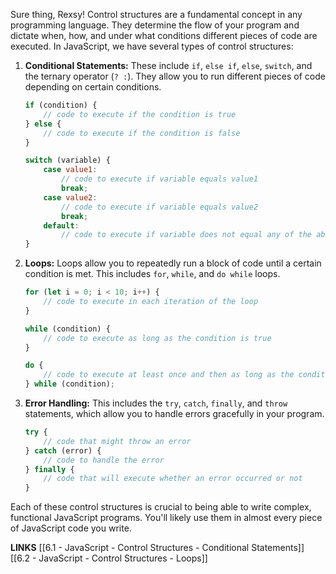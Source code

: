 Sure thing, Rexsy! Control structures are a fundamental concept in any programming language. They determine the flow of your program and dictate when, how, and under what conditions different pieces of code are executed. In JavaScript, we have several types of control structures:

1. **Conditional Statements:** These include `if`, `else if`, `else`, `switch`, and the ternary operator (`? :`). They allow you to run different pieces of code depending on certain conditions.

    ```javascript
    if (condition) {
        // code to execute if the condition is true
    } else {
        // code to execute if the condition is false
    }
    ```

    ```javascript
    switch (variable) {
        case value1:
            // code to execute if variable equals value1
            break;
        case value2:
            // code to execute if variable equals value2
            break;
        default:
            // code to execute if variable does not equal any of the above values
    }
    ```

2. **Loops:** Loops allow you to repeatedly run a block of code until a certain condition is met. This includes `for`, `while`, and `do while` loops.

    ```javascript
    for (let i = 0; i < 10; i++) {
        // code to execute in each iteration of the loop
    }
    ```

    ```javascript
    while (condition) {
        // code to execute as long as the condition is true
    }
    ```

    ```javascript
    do {
        // code to execute at least once and then as long as the condition is true
    } while (condition);
    ```

3. **Error Handling:** This includes the `try`, `catch`, `finally`, and `throw` statements, which allow you to handle errors gracefully in your program.

    ```javascript
    try {
        // code that might throw an error
    } catch (error) {
        // code to handle the error
    } finally {
        // code that will execute whether an error occurred or not
    }
    ```

Each of these control structures is crucial to being able to write complex, functional JavaScript programs. You'll likely use them in almost every piece of JavaScript code you write.

**LINKS**
[[6.1 - JavaScript - Control Structures - Conditional Statements]]
[[6.2 - JavaScript - Control Structures - Loops]]
